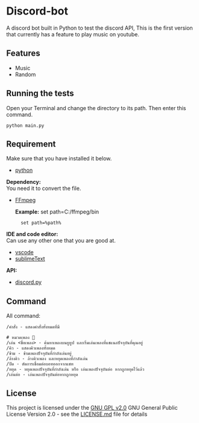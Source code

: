 # Discord-bot

A discord bot built in Python to test the discord API, This is the first version that currently has a feature to play music on youtube.


## Features

- Music
- Random


## Running the tests

Open your Terminal and change the directory to its path. Then enter this command.

    python main.py


## Requirement

Make sure that you have installed it below. </br>

- [python](https://www.python.org/downloads/)

**Dependency:** </br>
 You need it to convert the file.
- [FFmpeg](https://ffmpeg.org/download.html)

  **Example:** set path=C:/ffmpeg/bin

        set path=%path%

**IDE and code editor:** </br>
 Can use any other one that you are good at.
- [vscode](https://code.visualstudio.com/)
- [sublimeText](https://www.sublimetext.com/)

**API:** </br>
 - [discord.py](https://pypi.org/project/discord.py/)


## Command

All command:

    /คำสั่ง - แสดงคำสั่งทั้งหมดที่มี

    # หมวดเพลง 🎵
    /เล่น <ชื่อเพลง> - ค้นหาเพลงบนยูทูป และเริ่มเล่นเพลงที่แชแนลปัจจุบันที่คุณอยู่
    /คิว - แสดงคิวเพลงทั้งหมด
    /ข้าม - ข้ามเพลงปัจจุบันที่กำลังเล่นอยู่
    /ล้างคิว - ล้างคิวเพลง และหยุดเพลงที่กำลังเล่น
    /ปิด - ตัดการเชื่อมต่อบอทออกจากแชท
    /หยุด - หยุดเพลงปัจจุบันที่กำลังเล่น หรือ เล่นเพลงปัจจุบันต่อ หากถูกหยุดไว้แล้ว
    /เล่นต่อ - เล่นเพลงปัจจุบันต่อหากถูกหยุด


## License

This project is licensed under the [GNU GPL v2.0](Discord-bot/LICENSE.md)
GNU General Public License Version 2.0 - see the [LICENSE.md](Discord-bot/LICENSE.md) file for
details
